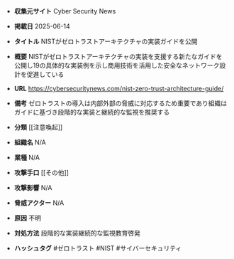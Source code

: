 - **収集元サイト**
Cyber Security News

- **掲載日**
2025-06-14

- **タイトル**
NISTがゼロトラストアーキテクチャの実装ガイドを公開

- **概要**
NISTがゼロトラストアーキテクチャの実装を支援する新たなガイドを公開し19の具体的な実装例を示し商用技術を活用した安全なネットワーク設計を促進している

- **URL**
https://cybersecuritynews.com/nist-zero-trust-architecture-guide/

- **備考**
ゼロトラストの導入は内部外部の脅威に対応するため重要であり組織はガイドに基づき段階的な実装と継続的な監視を推奨する

- **分類**
[[注意喚起]]

- **組織名**
N/A

- **業種**
N/A

- **攻撃手口**
[[その他]]

- **攻撃影響**
N/A

- **脅威アクター**
N/A

- **原因**
不明

- **対処方法**
段階的な実装継続的な監視教育啓発

- **ハッシュタグ**
#ゼロトラスト #NIST #サイバーセキュリティ
